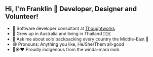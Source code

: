 ## Hi, I'm Franklin 👋 Developer, Designer and Volunteer!

- 🔭 Software developer consultant at [Thoughtworks](https://www.thoughtworks.com/en-au)
- 🌱 Grew up in Australia and living in Thailand 🇹🇭
- 💬 Ask me about solo backpacking every country the Middle-East 🐪
- 😄 Pronouns: Anything you like, He/She/Them all-good
- 🖤☀️❤️ Proudly indigenous from the winda-mara mob
